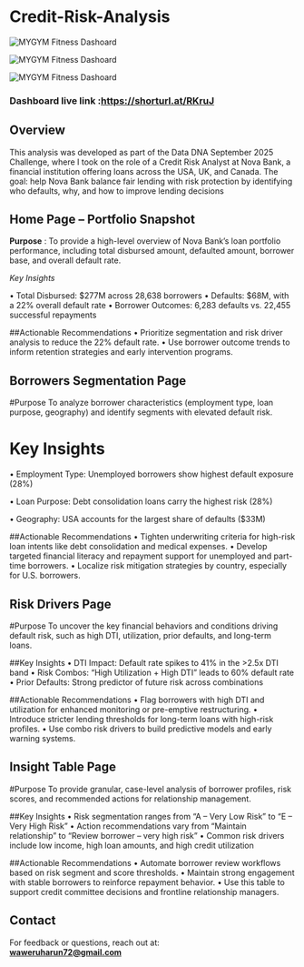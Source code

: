 # Credit-Risk-Analysis

![MYGYM Fitness Dashoard]()

![MYGYM Fitness Dashoard]()

![MYGYM Fitness Dashoard]()
                                              
### Dashboard live link :https://shorturl.at/RKruJ


## Overview  
This analysis was developed as part of the Data DNA September 2025 Challenge, where I took on the role of a Credit Risk Analyst at Nova Bank, a financial institution offering loans across the USA, UK, and Canada. The goal: help Nova Bank balance fair lending with risk protection by identifying who defaults, why, and how to improve lending decisions


##  Home Page – Portfolio Snapshot

**Purpose** :
To provide a high-level overview of Nova Bank’s loan portfolio performance, including total disbursed amount, defaulted amount, borrower base, and overall default rate.


*Key Insights*

• 	Total Disbursed: $277M across 28,638 borrowers
• 	Defaults: $68M, with a 22% overall default rate
• 	Borrower Outcomes: 6,283 defaults vs. 22,455 successful repayments

##Actionable Recommendations
• 	Prioritize segmentation and risk driver analysis to reduce the 22% default rate.
• 	Use borrower outcome trends to inform retention strategies and early intervention programs.


## Borrowers Segmentation Page

#Purpose
To analyze borrower characteristics (employment type, loan purpose, geography) and identify segments with elevated default risk.

# Key Insights

• 	Employment Type: Unemployed borrowers show highest default exposure (28%)

• 	Loan Purpose: Debt consolidation loans carry the highest risk (28%)

• 	Geography: USA accounts for the largest share of defaults ($33M)

##Actionable Recommendations
• 	Tighten underwriting criteria for high-risk loan intents like debt consolidation and medical expenses.
• 	Develop targeted financial literacy and repayment support for unemployed and part-time borrowers.
• 	Localize risk mitigation strategies by country, especially for U.S. borrowers.


## Risk Drivers Page

#Purpose
To uncover the key financial behaviors and conditions driving default risk, such as high DTI, utilization, prior defaults, and long-term loans.

##Key Insights
• 	DTI Impact: Default rate spikes to 41% in the >2.5x DTI band
• 	Risk Combos: “High Utilization + High DTI” leads to 60% default rate
• 	Prior Defaults: Strong predictor of future risk across combinations

##Actionable Recommendations
• 	Flag borrowers with high DTI and utilization for enhanced monitoring or pre-emptive restructuring.
• 	Introduce stricter lending thresholds for long-term loans with high-risk profiles.
• 	Use combo risk drivers to build predictive models and early warning systems.


## Insight Table Page

#Purpose
To provide granular, case-level analysis of borrower profiles, risk scores, and recommended actions for relationship management.

##Key Insights
• 	Risk segmentation ranges from “A – Very Low Risk” to “E – Very High Risk”
• 	Action recommendations vary from “Maintain relationship” to “Review borrower – very high risk”
• 	Common risk drivers include low income, high loan amounts, and high credit utilization

##Actionable Recommendations
• 	Automate borrower review workflows based on risk segment and score thresholds.
• 	Maintain strong engagement with stable borrowers to reinforce repayment behavior.
• 	Use this table to support credit committee decisions and frontline relationship managers.

## Contact  
For feedback or questions, reach out at:  
**waweruharun72@gmail.com**

